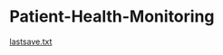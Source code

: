 # Patient-Health-Monitoring 
[lastsave.txt](https://github.com/Diza007/Patient-Health-Monitoring/files/14192861/lastsave.txt)

